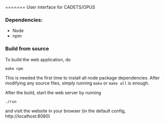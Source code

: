 =======
User interface for CADETS/OPUS

### Dependencies:
* Node
* npm

### Build from source
To build the web application, do
```
make npm
```
This is needed the first time to install all node package dependencies.
After modifying any source files, simply running `make` or `make all` is enough.

After the build, start the web server by running
```
./run
```
and visit the website in your browser (in the default config,
http://localhost:8080)
